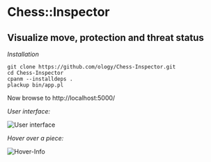 Chess::Inspector
====

Visualize move, protection and threat status
----

*Installation*

    git clone https://github.com/ology/Chess-Inspector.git
    cd Chess-Inspector
    cpanm --installdeps .
    plackup bin/app.pl

Now browse to http://localhost:5000/

*User interface:*

![User interface](https://raw.githubusercontent.com/ology/Chess-Inspector/master/public/images/Chess-Inspector.png)

*Hover over a piece:*

![Hover-Info](https://raw.githubusercontent.com/ology/Chess-Inspector/master/public/images/hover-info.png)
